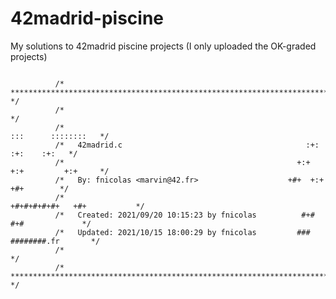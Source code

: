 # 42madrid-piscine
My solutions to 42madrid piscine projects (I only uploaded the OK-graded projects)


```

          /* ************************************************************************** */
          /*                                                                            */
          /*                                                        :::      ::::::::   */
          /*   42madrid.c                                         :+:      :+:    :+:   */
          /*                                                    +:+ +:+         +:+     */
          /*   By: fnicolas <marvin@42.fr>                    +#+  +:+       +#+        */
          /*                                                +#+#+#+#+#+   +#+           */
          /*   Created: 2021/09/20 10:15:23 by fnicolas          #+#    #+#             */
          /*   Updated: 2021/10/15 18:00:29 by fnicolas         ###   ########.fr       */
          /*                                                                            */
          /* ************************************************************************** */
                 
```
<!--
<p align="center"> <a href="https://profile.intra.42.fr/users/fnicolas">
  <img src="https://user-images.githubusercontent.com/15001687/138192396-de6f5266-6dea-47dc-ae42-e3254b8da709.jpg" alt="fnicolas xp" width="539.5px" height="66.5px">
</a></p>
-->
